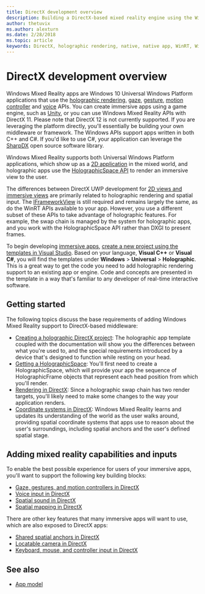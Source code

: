 ```yaml
---
title: DirectX development overview
description: Building a DirectX-based mixed reality engine using the Windows Mixed Reality APIs directly
author: thetuvix
ms.author: alexturn
ms.date: 2/28/2018
ms.topic: article
keywords: DirectX, holographic rendering, native, native app, WinRT, WinRT app, platform APIs, custom engine, middleware
---
```




# DirectX development overview

Windows Mixed Reality apps are Windows 10 Universal Windows Platform applications that use the [holographic rendering](rendering.md), [gaze](gaze.md), [gesture](gestures.md), [motion controller](motion-controllers.md) and [voice](voice-input.md) APIs. You can create immersive apps using a game engine, such as [Unity](unity-development-overview.md), or you can use Windows Mixed Reality APIs with DirectX 11. Please note that DirectX 12 is not currently supported. If you are leveraging the platform directly, you'll essentially be building your own middleware or framework. The Windows APIs support apps written in both C++ and C#. If you'd like to use C#, your application can leverage the [SharpDX](http://sharpdx.org/) open source software library.

Windows Mixed Reality supports both Universal Windows Platform applications, which show up as a [2D application](building-2d-apps.md) in the mixed world, and holographic apps use the [HolographicSpace API](getting-a-holographicspace.md) to render an immersive view to the user.

The differences between DirectX UWP development for [2D views and immersive views](app-views.md) are primarily related to holographic rendering and spatial input. The [IFrameworkView](https://msdn.microsoft.com/en-us/library/windows/apps/windows.applicationmodel.core.iframeworkview.aspx) is still required and remains largely the same, as do the WinRT APIs available to your app. However, you use a different subset of these APIs to take advantage of holographic features. For example, the swap chain is managed by the system for holographic apps, and you work with the HolographicSpace API rather than DXGI to present frames.

To begin developing [immersive apps](app-model.md), [create a new project using the templates in Visual Studio](creating-a-holographic-directx-project.md). Based on your language, **Visual C++** or **Visual C#**, you will find the templates under **Windows** > **Universal** > **Holographic**. This is a great way to get the code you need to add holographic rendering support to an existing app or engine. Code and concepts are presented in the template in a way that's familiar to any developer of real-time interactive software.

## Getting started

The following topics discuss the base requirements of adding Windows Mixed Reality support to DirectX-based middleware:
* [Creating a holographic DirectX project](creating-a-holographic-directx-project.md): The holographic app template coupled with the documentation will show you the differences between what you're used to, and the special requirements introduced by a device that's designed to function while resting on your head.
* [Getting a HolographicSpace](getting-a-holographicspace.md): You'll first need to create a HolographicSpace, which will provide your app the sequence of HolographicFrame objects that represent each head position from which you'll render.
* [Rendering in DirectX](rendering-in-directx.md): Since a holographic swap chain has two render targets, you'll likely need to make some changes to the way your application renders.
* [Coordinate systems in DirectX](coordinate-systems-in-directx.md): Windows Mixed Reality learns and updates its understanding of the world as the user walks around, providing spatial coordinate systems that apps use to reason about the user's surroundings, including spatial anchors and the user's defined spatial stage.

## Adding mixed reality capabilities and inputs

To enable the best possible experience for users of your immersive apps, you'll want to support the following key building blocks:
* [Gaze, gestures, and motion controllers in DirectX](gaze,-gestures,-and-motion-controllers-in-directx.md)
* [Voice input in DirectX](voice-input-in-directx.md)
* [Spatial sound in DirectX](spatial-sound-in-directx.md)
* [Spatial mapping in DirectX](spatial-mapping-in-directx.md)

There are other key features that many immersive apps will want to use, which are also exposed to DirectX apps:
* [Shared spatial anchors in DirectX](shared-spatial-anchors-in-directx.md)
* [Locatable camera in DirectX](locatable-camera-in-directx.md)
* [Keyboard, mouse, and controller input in DirectX](keyboard,-mouse,-and-controller-input-in-directx.md)

## See also
* [App model](app-model.md)
